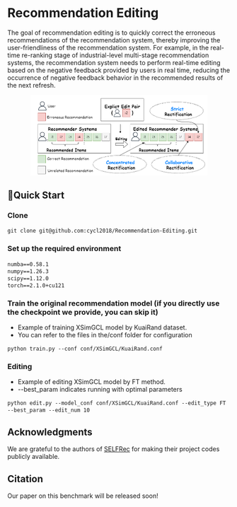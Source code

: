 

# Recommendation Editing

The goal of recommendation editing is to quickly correct the erroneous recommendations of the recommendation system, thereby improving the user-friendliness of the recommendation system. For example, in the real-time re-ranking stage of industrial-level multi-stage recommendation systems, the recommendation system needs to perform real-time editing based on the negative feedback provided by users in real time, reducing the occurrence of negative feedback behavior in the recommended results of the next refresh.

<div align="center">
<img src="img/editing.png" border="0" width=400px/>
</div>

## 🚀Quick Start

### Clone
```
git clone git@github.com:cycl2018/Recommendation-Editing.git
```
### Set up the required environment
```
numba==0.58.1
numpy==1.26.3
scipy==1.12.0
torch==2.1.0+cu121
```
### Train the original recommendation model (if you directly use the checkpoint we provide, you can skip it)
- Example of training XSimGCL model by KuaiRand dataset.
- You can refer to the files in the/conf folder for configuration
```
python train.py --conf conf/XSimGCL/KuaiRand.conf
```
### Editing
- Example of editing XSimGCL model by FT method.
- --best_param indicates running with optimal parameters
```
python edit.py --model_conf conf/XSimGCL/KuaiRand.conf --edit_type FT --best_param --edit_num 10
```

## Acknowledgments
We are grateful to the authors of 
[SELFRec](https://github.com/Coder-Yu/SELFRec) 
for making their project codes publicly available.

## Citation
Our paper on this benchmark will be released soon!

<!-- If you use our benchmark in your works, we would appreciate citations to the paper: -->
